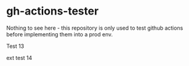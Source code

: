 # gh-actions-tester
Nothing to see here - this repository is only used to test github actions before implementing them into a prod env.

Test 13

ext test 14
